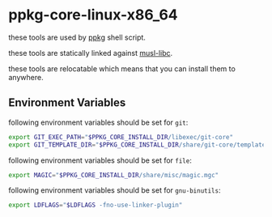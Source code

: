 # ppkg-core-linux-x86_64

these tools are used by [ppkg](https://github.com/leleliu008/ppkg) shell script.

these tools are statically linked against [musl-libc](https://musl.libc.org/).

these tools are relocatable which means that you can install them to anywhere.

## Environment Variables
following environment variables should be set for `git`:
```bash
export GIT_EXEC_PATH="$PPKG_CORE_INSTALL_DIR/libexec/git-core"
export GIT_TEMPLATE_DIR="$PPKG_CORE_INSTALL_DIR/share/git-core/templates"
```

following environment variables should be set for `file`:
```bash
export MAGIC="$PPKG_CORE_INSTALL_DIR/share/misc/magic.mgc"
```

following environment variables should be set for `gnu-binutils`:
```bash
export LDFLAGS="$LDFLAGS -fno-use-linker-plugin"
```
